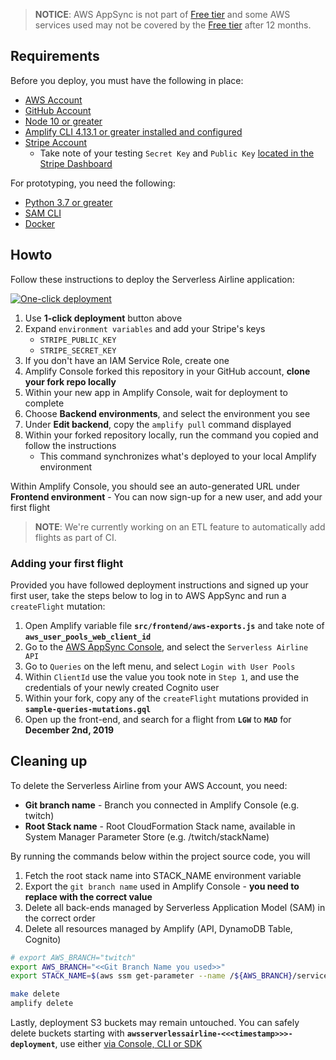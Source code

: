 

> **NOTICE**: AWS AppSync is not part of [Free tier](https://aws.amazon.com/free) and some AWS services used may not be covered by the [Free tier](https://aws.amazon.com/free) after 12 months.

## Requirements

Before you deploy, you must have the following in place:

* [AWS Account](https://aws.amazon.com/account/)
* [GitHub Account](https://github.com)
* [Node 10 or greater](https://nodejs.org/en/download/)
* [Amplify CLI 4.13.1 or greater installed and configured](https://aws-amplify.github.io/docs/cli-toolchain/quickstart#quickstart)
* [Stripe Account](https://dashboard.stripe.com/register)
    - Take note of your testing `Secret Key` and `Public Key` [located in the Stripe Dashboard](https://support.stripe.com/questions/locate-api-keys)

For prototyping, you need the following:

* [Python 3.7 or greater](https://realpython.com/installing-python/)
* [SAM CLI](https://docs.aws.amazon.com/serverless-application-model/latest/developerguide/serverless-sam-cli-install.html)
* [Docker](https://docs.docker.com/install/)

## Howto

Follow these instructions to deploy the Serverless Airline application:

[![One-click deployment](https://oneclick.amplifyapp.com/button.svg)](https://console.aws.amazon.com/amplify/home#/deploy?repo=https://github.com/aws-samples/aws-serverless-airline-booking)

1) Use **1-click deployment** button above
2) Expand `environment variables` and add your Stripe's keys
    - `STRIPE_PUBLIC_KEY`
    - `STRIPE_SECRET_KEY`
3) If you don't have an IAM Service Role, create one
4) Amplify Console forked this repository in your GitHub account, **clone your fork repo locally**
5) Within your new app in Amplify Console, wait for deployment to complete
6) Choose **Backend environments**, and select the environment you see
7) Under **Edit backend**, copy the `amplify pull` command displayed
8) Within your forked repository locally, run the command you copied and follow the instructions
    - This command synchronizes what's deployed to your local Amplify environment

Within Amplify Console, you should see an auto-generated URL under **Frontend environment** - You can now sign-up for a new user, and add your first flight

> **NOTE**: We're currently working on an ETL feature to automatically add flights as part of CI.

### Adding your first flight

Provided you have followed deployment instructions and signed up your first user, take the steps below to log in to AWS AppSync and run a `createFlight` mutation:

1. Open Amplify variable file **`src/frontend/aws-exports.js`** and take note of **`aws_user_pools_web_client_id`**
2. Go to the [AWS AppSync Console](https://console.aws.amazon.com/appsync/home), and select the `Serverless Airline API`
3. Go to `Queries` on the left menu, and select `Login with User Pools`
4. Within `ClientId` use the value you took note in `Step 1`, and use the credentials of your newly created Cognito user
5. Within your fork, copy any of the `createFlight` mutations provided in **`sample-queries-mutations.gql`**
6. Open up the front-end, and search for a flight from **`LGW`** to **`MAD`** for **December 2nd, 2019**

## Cleaning up

To delete the Serverless Airline from your AWS Account, you need: 

* **Git branch name** - Branch you connected in Amplify Console (e.g. twitch)
* **Root Stack name** - Root CloudFormation Stack name, available in System Manager Parameter Store (e.g. /twitch/stackName)

By running the commands below within the project source code, you will

1. Fetch the root stack name into STACK_NAME environment variable
2. Export the `git branch name` used in Amplify Console - **you need to replace with the correct value**
3. Delete all back-ends managed by Serverless Application Model (SAM) in the correct order
4. Delete all resources managed by Amplify (API, DynamoDB Table, Cognito)

```bash
# export AWS_BRANCH="twitch"
export AWS_BRANCH="<<Git Branch Name you used>>"
export STACK_NAME=$(aws ssm get-parameter --name /${AWS_BRANCH}/service/amplify/deployment/stackName --query 'Parameter.Value' --output text)

make delete
amplify delete
```

Lastly, deployment S3 buckets may remain untouched. You can safely delete buckets starting with **`awsserverlessairline-<<<timestamp>>>-deployment`**, use either [via Console, CLI or SDK](https://docs.aws.amazon.com/AmazonS3/latest/dev/delete-or-empty-bucket.html#delete-bucket)
